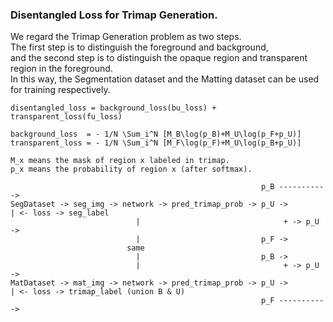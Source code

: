 ### Disentangled Loss for Trimap Generation.

We regard the Trimap Generation problem as two steps. <br /> 
The first step is to distinguish the foreground and background, <br />
and the second step is to distinguish the opaque region and transparent region in the foreground. <br />
In this way, the Segmentation dataset and the Matting dataset can be used for training respectively.

```
disentangled_loss = background_loss(bu_loss) + transparent_loss(fu_loss) 

background_loss  = - 1/N \Sum_i^N [M_B\log(p_B)+M_U\log(p_F+p_U)]
transparent_loss = - 1/N \Sum_i^N [M_F\log(p_F)+M_U\log(p_B+p_U)]

M_x means the mask of region x labeled in trimap.
p_x means the probability of region x (after softmax).
```

```
                                                        p_B ----------->
SegDataset -> seg_img -> network -> pred_trimap_prob -> p_U ->         | <- loss -> seg_label
                            |                                + -> p_U ->
                            |                           p_F ->
                          same
                            |                           p_B ->
                            |                                + -> p_U ->
MatDataset -> mat_img -> network -> pred_trimap_prob -> p_U ->         | <- loss -> trimap_label (union B & U)
                                                        p_F ----------->

```